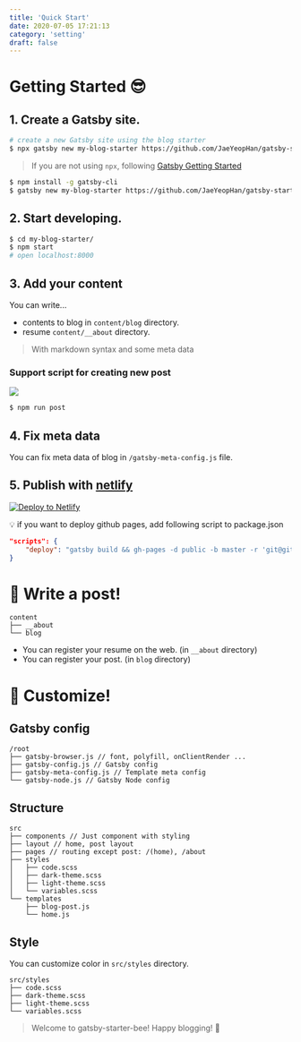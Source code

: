 ```yaml
---
title: 'Quick Start'
date: 2020-07-05 17:21:13
category: 'setting'
draft: false
---
```


# Getting Started 😎

## 1. Create a Gatsby site.

```sh
# create a new Gatsby site using the blog starter
$ npx gatsby new my-blog-starter https://github.com/JaeYeopHan/gatsby-starter-bee
```

> If you are not using `npx`, following [Gatsby Getting Started](https://www.gatsbyjs.org/docs/quick-start)

```sh
$ npm install -g gatsby-cli
$ gatsby new my-blog-starter https://github.com/JaeYeopHan/gatsby-starter-bee
```

## 2. Start developing.

```sh
$ cd my-blog-starter/
$ npm start
# open localhost:8000
```

## 3. Add your content

You can write...

- contents to blog in `content/blog` directory.
- resume `content/__about` directory.

> With markdown syntax and some meta data

### Support script for creating new post

![](./images/cli-tool-example.gif)

```sh
$ npm run post
```

## 4. Fix meta data

You can fix meta data of blog in `/gatsby-meta-config.js` file.

## 5. Publish with [netlify](https://netlify.com)

[![Deploy to Netlify](https://www.netlify.com/img/deploy/button.svg)](https://app.netlify.com/start/deploy?repository=https://github.com/JaeYeopHab/gatsby-starter-bee)

:bulb: if you want to deploy github pages, add following script to package.json

```json
"scripts": {
    "deploy": "gatsby build && gh-pages -d public -b master -r 'git@github.com:${your github id}/${github page name}.github.io.git'"
}
```

# :memo: Write a post!

```
content
├── __about
└── blog
```

- You can register your resume on the web. (in `__about` directory)
- You can register your post. (in `blog` directory)

# 🧐 Customize!

## Gatsby config

```
/root
├── gatsby-browser.js // font, polyfill, onClientRender ...
├── gatsby-config.js // Gatsby config
├── gatsby-meta-config.js // Template meta config
└── gatsby-node.js // Gatsby Node config
```

## Structure

```
src
├── components // Just component with styling
├── layout // home, post layout
├── pages // routing except post: /(home), /about
├── styles
│   ├── code.scss
│   ├── dark-theme.scss
│   ├── light-theme.scss
│   └── variables.scss
└── templates
    ├── blog-post.js
    └── home.js
```

## Style

You can customize color in `src/styles` directory.

```
src/styles
├── code.scss
├── dark-theme.scss
├── light-theme.scss
└── variables.scss
```

> Welcome to gatsby-starter-bee!
> Happy blogging! 👻
